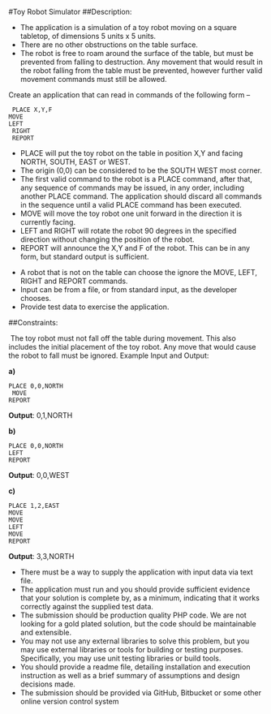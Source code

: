 #Toy Robot Simulator
##Description:
- The application is a simulation of a toy robot moving on a square tabletop, of dimensions 5 units x 5 units. 
- There are no other obstructions on the table surface.
- The robot is free to roam around the surface of the table, but must be prevented from falling to destruction. Any movement that would result in the robot falling from the table must be prevented, however further valid movement commands must still be allowed.

Create an application that can read in commands of the following form –
```
 PLACE X,Y,F 
MOVE 
LEFT
 RIGHT
 REPORT
```

+ PLACE will put the toy robot on the table in position X,Y and facing NORTH, SOUTH, EAST or WEST. 
+ The origin (0,0) can be considered to be the SOUTH WEST most corner. 
+ The first valid command to the robot is a PLACE command, after that, any sequence of commands may be issued, in any order, including another PLACE command. The application should discard all commands in the sequence until a valid PLACE command has been executed. 
+ MOVE will move the toy robot one unit forward in the direction it is currently facing. 
+ LEFT and RIGHT will rotate the robot 90 degrees in the specified direction without changing the position of the robot. 
+ REPORT will announce the X,Y and F of the robot. This can be in any form, but standard output is sufficient.

- A robot that is not on the table can choose the ignore the MOVE, LEFT, RIGHT and REPORT commands. 
- Input can be from a file, or from standard input, as the developer chooses. 
- Provide test data to exercise the application.

##Constraints:

 The toy robot must not fall off the table during movement. This also includes the initial placement of the toy robot. Any move that would cause the robot to fall must be ignored.
Example Input and Output: 

**a)**
```
PLACE 0,0,NORTH
 MOVE 
REPORT 
```
**Output**: 0,1,NORTH

**b)** 
```
PLACE 0,0,NORTH 
LEFT 
REPORT 
```
**Output**: 0,0,WEST

**c)** 
```
PLACE 1,2,EAST 
MOVE 
MOVE 
LEFT 
MOVE 
REPORT 
```
**Output**: 3,3,NORTH


- There must be a way to supply the application with input data via text file.
- The application must run and you should provide sufficient evidence that your solution is complete by, as a minimum, indicating that it works 
correctly against the supplied test data.
- The submission should be production quality PHP code. We are not looking for a gold plated solution, but the code should be maintainable and extensible.
- You may not use any external libraries to solve this problem, but you may use external libraries or tools for building or testing purposes. Specifically, you may use unit testing libraries or build tools.
- You should provide a readme file, detailing installation and execution instruction as well as a brief summary of assumptions and design decisions made.
- The submission should be provided via GitHub, Bitbucket or some other online version control system